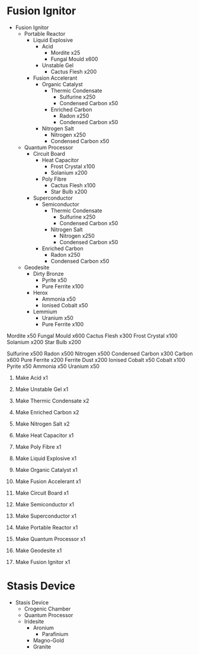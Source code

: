 # Fusion Ignitor
- Fusion Ignitor
	- Portable Reactor
		- Liquid Explosive
			- Acid
				- Mordite x25
				- Fungal Mould x600
			- Unstable Gel
				- Cactus Flesh x200
		- Fusion Accelerant
			- Organic Catalyst
				- Thermic Condensate
					- Sulfurine x250
					- Condensed Carbon x50
				- Enriched Carbon
					- Radon x250
					- Condensed Carbon x50
			- Nitrogen Salt
				- Nitrogen x250
				- Condensed Carbon x50
	- Quantum Processor
		- Circuit Board
			- Heat Capacitor
				- Frost Crystal x100
				- Solanium x200
			- Poly Fibre
				- Cactus Flesh x100
				- Star Bulb x200
		- Superconductor
			- Semiconductor
				- Thermic Condensate
					- Sulfurine x250
					- Condensed Carbon x50
				- Nitrogen Salt
					- Nitrogen x250
					- Condensed Carbon x50
			- Enriched Carbon
				- Radon x250
				- Condensed Carbon x50
	- Geodesite
		- Dirty Bronze
			- Pyrite x50
			- Pure Ferrite x100
		- Herox
			- Ammonia x50
			- Ionised Cobalt x50
		- Lemmium
			- Uranium x50
			- Pure Ferrite x100

Mordite x50
Fungal Mould x600
Cactus Flesh x300
Frost Crystal x100
Solanium x200
Star Bulb x200

Sulfurine x500
Radon x500
Nitrogen x500
Condensed Carbon x300
	Carbon x600
Pure Ferrite x200
	Ferrite Dust x200
Ionised Cobalt x50
	Cobalt x100
Pyrite x50
Ammonia x50
Uranium x50 

1. Make Acid x1
2. Make Unstable Gel x1
3. Make Thermic Condensate x2
4. Make Enriched Carbon x2
5. Make Nitrogen Salt x2
6. Make Heat Capacitor x1
7. Make Poly Fibre x1

9. Make Liquid Explosive x1
10. Make Organic Catalyst x1
11. Make Fusion Accelerant x1
12. Make Circuit Board x1
13. Make Semiconductor x1
14. Make Superconductor x1

16. Make Portable Reactor x1
17. Make Quantum Processor x1
18. Make Geodesite x1

20. Make Fusion Ignitor x1

# Stasis Device
- Stasis Device
	- Crogenic Chamber
	- Quantum Processor
	- Iridesite
		- Aronium
			- Parafinium 
		- Magno-Gold
		- Granite